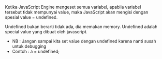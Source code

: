 Ketika JavaScript Engine mengeset semua variabel,
apabila variabel tersebut tidak mempunyai value,
maka JavaScript akan mengisi dengan spesial value = undefined.

Undefined bukan berarti tidak ada, dia memakan memory.
Undefined adalah special value yang dibuat oleh javascript.

* NB : Jangan sampai kita set value dengan undefined karena nanti susah untuk debugging
* Contoh : a = undefined;